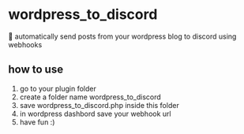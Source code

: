 # wordpress_to_discord
📢 automatically send posts from your wordpress blog to discord using webhooks

## how to use
1. go to your plugin folder
2. create a folder name wordpress_to_discord
3. save wordpress_to_discord.php inside this folder
4. in wordpress dashbord save your webhook url
5. have fun :)
